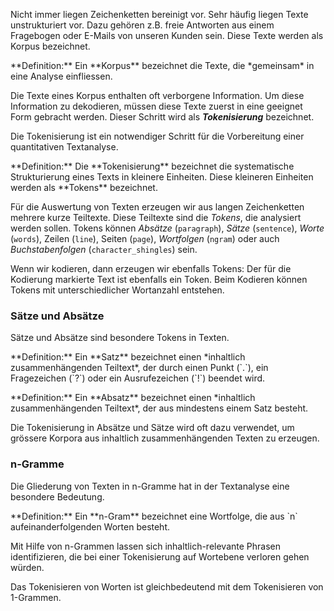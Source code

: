 Nicht immer liegen Zeichenketten bereinigt vor. Sehr häufig liegen Texte unstrukturiert vor. Dazu gehören z.B. freie Antworten aus einem Fragebogen oder E-Mails von unseren Kunden sein. Diese Texte werden als Korpus bezeichnet.

<p class="alert alert-primary" markdown="1">
**Definition:** Ein **Korpus** bezeichnet die Texte, die *gemeinsam* in eine Analyse einfliessen.
</p>

Die Texte eines Korpus enthalten oft verborgene Information. Um diese Information zu dekodieren, müssen diese Texte zuerst in eine geeignet Form gebracht werden. Dieser Schritt wird als ***Tokenisierung*** bezeichnet. 

Die Tokenisierung ist ein notwendiger Schritt für die Vorbereitung einer quantitativen Textanalyse. 

<p class="alert alert-primary" markdown="1">
**Definition:** Die **Tokenisierung** bezeichnet die systematische Strukturierung eines Texts in kleinere Einheiten. Diese kleineren Einheiten werden als **Tokens** bezeichnet.
</p>

Für die Auswertung von Texten erzeugen wir aus langen Zeichenketten mehrere kurze Teiltexte. Diese Teiltexte sind die *Tokens*, die analysiert werden sollen. Tokens können  *Absätze* (`paragraph`), *Sätze* (`sentence`), *Worte* (`words`), Zeilen (`line`), Seiten (`page`), *Wortfolgen* (`ngram`) oder auch *Buchstabenfolgen* (`character_shingles`) sein. 
 
<p class="alert alert-secondary" markdown="1">
Wenn wir kodieren, dann erzeugen wir ebenfalls Tokens: Der für die Kodierung markierte Text ist ebenfalls ein Token. Beim Kodieren können Tokens mit unterschiedlicher Wortanzahl entstehen. 
</p>

### Sätze und Absätze

Sätze und Absätze sind besondere Tokens in Texten. 

<p class="alert alert-primary" markdown="1">
**Definition:** Ein **Satz** bezeichnet einen *inhaltlich zusammenhängenden Teiltext*, der durch einen Punkt (`.`), ein Fragezeichen (`?`) oder ein Ausrufezeichen (`!`) beendet wird. 
</p>

<p class="alert alert-primary" markdown="1">
**Definition:** Ein **Absatz** bezeichnet einen *inhaltlich zusammenhängenden Teiltext*, der aus mindestens einem Satz besteht. 
</p>

Die Tokenisierung in Absätze und Sätze wird oft dazu verwendet, um grössere Korpora aus inhaltlich zusammenhängenden Texten zu erzeugen. 

### n-Gramme 

Die Gliederung von Texten in n-Gramme hat in der Textanalyse eine besondere Bedeutung. 

<p class="alert alert-primary" markdown="1">
**Definition:** Ein **n-Gram** bezeichnet eine Wortfolge, die aus `n` aufeinanderfolgenden Worten besteht. 
</p>

Mit Hilfe von n-Grammen lassen sich inhaltlich-relevante Phrasen identifizieren, die bei einer Tokenisierung auf Wortebene verloren gehen würden. 

<p class="alert alert-success" markdown="1">
Das Tokenisieren von Worten ist gleichbedeutend mit dem Tokenisieren von 1-Grammen.
</p>

